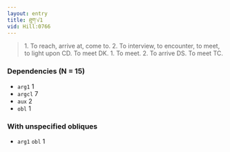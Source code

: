 ```yaml
---
layout: entry
title: ཐུག་√1
vid: Hill:0766
---
```

> 1\. To reach, arrive at, come to\. 2\. To interview, to encounter, to meet, to light upon CD\. To meet DK\. 1\. To meet\. 2\. To arrive DS\. To meet TC\.


### Dependencies (N = 15)
* `arg1` 1
* `argcl` 7
* `aux` 2
* `obl` 1


### With unspecified obliques
* `arg1` `obl` 1
